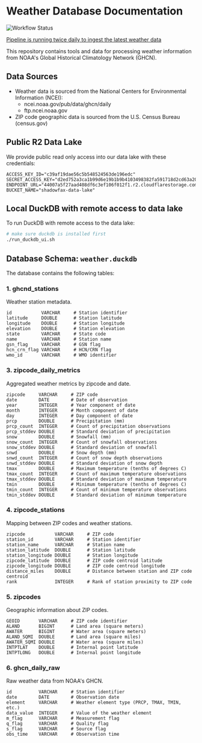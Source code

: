 # Weather Database Documentation

![Workflow Status](https://github.com/Shadowfax-Data/weather-data-public/actions/workflows/download_ncei.yml/badge.svg)

[Pipeline is running twice daily to ingest the latest weather data](https://github.com/Shadowfax-Data/weather-data-public/actions/workflows/download_ncei.yml)

This repository contains tools and data for processing weather information from NOAA's Global Historical Climatology Network (GHCN).

## Data Sources

- Weather data is sourced from the National Centers for Environmental Information (NCEI):
  - ncei.noaa.gov/pub/data/ghcn/daily
  - ftp.ncei.noaa.gov
- ZIP code geographic data is sourced from the U.S. Census Bureau (census.gov)

## Public R2 Data Lake
We provide public read only access into our data lake with these credentials:
```
ACCESS_KEY_ID="c39af19dae56c5b548524563de196edc"
SECRET_ACCESS_KEY="d2ed752a3ca1b99d6e19b1b9b4103498382fa591718d2cd63a205ea4a9b19867"
ENDPOINT_URL="44007a5f27aad408df6c3ef106f012f1.r2.cloudflarestorage.com"
BUCKET_NAME="shadowfax-data-lake"
```

## Local DuckDB with remote access to data lake

To run DuckDB with remote access to the data lake:
```bash
# make sure duckdb is installed first
./run_duckdb_ui.sh
```

## Database Schema: `weather.duckdb`

The database contains the following tables:

### 1. ghcnd_stations
Weather station metadata.
```
id           VARCHAR     # Station identifier
latitude     DOUBLE      # Station latitude
longitude    DOUBLE      # Station longitude
elevation    DOUBLE      # Station elevation
state        VARCHAR     # State code
name         VARCHAR     # Station name
gsn_flag     VARCHAR     # GSN flag
hcn_crn_flag VARCHAR     # HCN/CRN flag
wmo_id       VARCHAR     # WMO identifier
```

### 3. zipcode_daily_metrics
Aggregated weather metrics by zipcode and date.
```
zipcode     VARCHAR     # ZIP code
date        DATE        # Date of observation
year        INTEGER     # Year component of date
month       INTEGER     # Month component of date
day         INTEGER     # Day component of date
prcp        DOUBLE      # Precipitation (mm)
prcp_count  INTEGER     # Count of precipitation observations
prcp_stddev DOUBLE      # Standard deviation of precipitation
snow        DOUBLE      # Snowfall (mm)
snow_count  INTEGER     # Count of snowfall observations
snow_stddev DOUBLE      # Standard deviation of snowfall
snwd        DOUBLE      # Snow depth (mm)
snwd_count  INTEGER     # Count of snow depth observations
snwd_stddev DOUBLE      # Standard deviation of snow depth
tmax        DOUBLE      # Maximum temperature (tenths of degrees C)
tmax_count  INTEGER     # Count of maximum temperature observations
tmax_stddev DOUBLE      # Standard deviation of maximum temperature
tmin        DOUBLE      # Minimum temperature (tenths of degrees C)
tmin_count  INTEGER     # Count of minimum temperature observations
tmin_stddev DOUBLE      # Standard deviation of minimum temperature
```

### 4. zipcode_stations
Mapping between ZIP codes and weather stations.
```
zipcode           VARCHAR     # ZIP code
station_id        VARCHAR     # Station identifier
station_name      VARCHAR     # Station name
station_latitude  DOUBLE      # Station latitude
station_longitude DOUBLE      # Station longitude
zipcode_latitude  DOUBLE      # ZIP code centroid latitude
zipcode_longitude DOUBLE      # ZIP code centroid longitude
distance_miles    DOUBLE      # Distance between station and ZIP code centroid
rank              INTEGER     # Rank of station proximity to ZIP code
```

### 5. zipcodes
Geographic information about ZIP codes.
```
GEOID       VARCHAR     # ZIP code identifier
ALAND       BIGINT      # Land area (square meters)
AWATER      BIGINT      # Water area (square meters)
ALAND_SQMI  DOUBLE      # Land area (square miles)
AWATER_SQMI DOUBLE      # Water area (square miles)
INTPTLAT    DOUBLE      # Internal point latitude
INTPTLONG   DOUBLE      # Internal point longitude
```

### 6. ghcn_daily_raw
Raw weather data from NOAA's GHCN.
```
id          VARCHAR     # Station identifier
date        DATE        # Observation date
element     VARCHAR     # Weather element type (PRCP, TMAX, TMIN, etc.)
data_value  INTEGER     # Value of the weather element
m_flag      VARCHAR     # Measurement flag
q_flag      VARCHAR     # Quality flag
s_flag      VARCHAR     # Source flag
obs_time    VARCHAR     # Observation time
```
